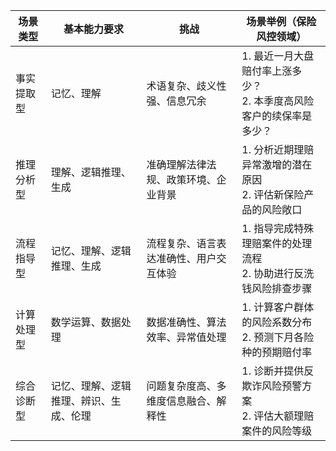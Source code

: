 | 场景类型 | 基本能力要求 | 挑战 | 场景举例（保险风控领域） |
|----------|--------------|--------|----------------------|
| 事实提取型 | 记忆、理解 | 术语复杂、歧义性强、信息冗余 | 1. 最近一月大盘赔付率上涨多少？<br>2. 本季度高风险客户的续保率是多少？ |
| 推理分析型 | 理解、逻辑推理、生成 | 准确理解法律法规、政策环境、企业背景 | 1. 分析近期理赔异常激增的潜在原因<br>2. 评估新保险产品的风险敞口 |
| 流程指导型 | 记忆、理解、逻辑推理、生成 | 流程复杂、语言表达准确性、用户交互体验 | 1. 指导完成特殊理赔案件的处理流程<br>2. 协助进行反洗钱风险排查步骤 |
| 计算处理型 | 数学运算、数据处理 | 数据准确性、算法效率、异常值处理 | 1. 计算客户群体的风险系数分布<br>2. 预测下月各险种的预期赔付率 |
| 综合诊断型 | 记忆、理解、逻辑推理、辨识、生成、伦理 | 问题复杂度高、多维度信息融合、解释性 | 1. 诊断并提供反欺诈风险预警方案<br>2. 评估大额理赔案件的风险等级 |
